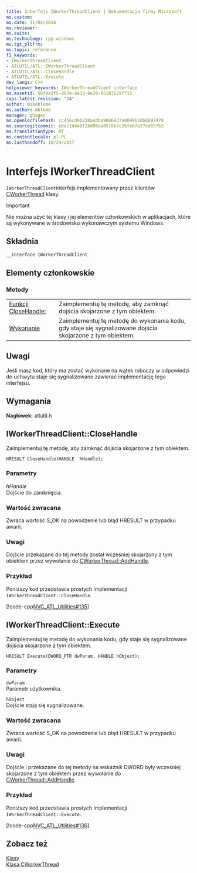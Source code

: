 ```yaml
---
title: Interfejs IWorkerThreadClient | Dokumentacja firmy Microsoft
ms.custom: 
ms.date: 11/04/2016
ms.reviewer: 
ms.suite: 
ms.technology: cpp-windows
ms.tgt_pltfrm: 
ms.topic: reference
f1_keywords:
- IWorkerThreadClient
- ATLUTIL/ATL::IWorkerThreadClient
- ATLUTIL/ATL::CloseHandle
- ATLUTIL/ATL::Execute
dev_langs: C++
helpviewer_keywords: IWorkerThreadClient interface
ms.assetid: 56f4a2f5-007e-4a33-9e20-05187629f715
caps.latest.revision: "24"
author: mikeblome
ms.author: mblome
manager: ghogen
ms.openlocfilehash: cc456cd9b210a4dba9046937a8099b2db6b97470
ms.sourcegitcommit: ebec1d449f2bd98aa851667c2bfeb7e27ce657b2
ms.translationtype: MT
ms.contentlocale: pl-PL
ms.lasthandoff: 10/24/2017
---
```

# <a name="iworkerthreadclient-interface"></a>Interfejs IWorkerThreadClient
`IWorkerThreadClient`interfejs implementowany przez klientów [CWorkerThread](../../atl/reference/cworkerthread-class.md) klasy.  
  
> [!IMPORTANT]
>  Nie można użyć tej klasy i jej elementów członkowskich w aplikacjach, które są wykonywane w środowisku wykonawczym systemu Windows.  
  
## <a name="syntax"></a>Składnia  
  
```
__interface IWorkerThreadClient
```  
  
## <a name="members"></a>Elementy członkowskie  
  
### <a name="methods"></a>Metody  
  
|||  
|-|-|  
|[Funkcji CloseHandle:](#closehandle)|Zaimplementuj tę metodę, aby zamknąć dojścia skojarzone z tym obiektem.|  
|[Wykonanie](#execute)|Zaimplementuj tę metodę do wykonania kodu, gdy staje się sygnalizowane dojścia skojarzone z tym obiektem.|  
  
## <a name="remarks"></a>Uwagi  
 Jeśli masz kod, który ma zostać wykonane na wątek roboczy w odpowiedzi do uchwytu staje się sygnalizowane zawierać implementację tego interfejsu.  
  
## <a name="requirements"></a>Wymagania  
 **Nagłówek:** atlutil.h  
  
##  <a name="closehandle"></a>IWorkerThreadClient::CloseHandle  
 Zaimplementuj tę metodę, aby zamknąć dojścia skojarzone z tym obiektem.  
  
```
HRESULT CloseHandle(HANDLE  hHandle);
```  
  
### <a name="parameters"></a>Parametry  
 *hHandle*  
 Dojście do zamknięcia.  
  
### <a name="return-value"></a>Wartość zwracana  
 Zwraca wartość S_OK na powodzenie lub błąd HRESULT w przypadku awarii.  
  
### <a name="remarks"></a>Uwagi  
 Dojście przekazane do tej metody został wcześniej skojarzony z tym obiektem przez wywołanie do [CWorkerThread::AddHandle](../../atl/reference/cworkerthread-class.md#addhandle).  
  
### <a name="example"></a>Przykład  
 Poniższy kod przedstawia prostych implementacji `IWorkerThreadClient::CloseHandle`.  
  
 [!code-cpp[NVC_ATL_Utilities#135](../../atl/codesnippet/cpp/iworkerthreadclient-interface_1.cpp)]  
  
##  <a name="execute"></a>IWorkerThreadClient::Execute  
 Zaimplementuj tę metodę do wykonania kodu, gdy staje się sygnalizowane dojścia skojarzone z tym obiektem.  
  
```
HRESULT Execute(DWORD_PTR dwParam, HANDLE hObject);
```  
  
### <a name="parameters"></a>Parametry  
 `dwParam`  
 Parametr użytkownika.  
  
 `hObject`  
 Dojście stają się sygnalizowane.  
  
### <a name="return-value"></a>Wartość zwracana  
 Zwraca wartość S_OK na powodzenie lub błąd HRESULT w przypadku awarii.  
  
### <a name="remarks"></a>Uwagi  
 Dojście i przekazane do tej metody na wskaźnik DWORD były wcześniej skojarzone z tym obiektem przez wywołanie do [CWorkerThread::AddHandle](../../atl/reference/cworkerthread-class.md#addhandle).  
  
### <a name="example"></a>Przykład  
 Poniższy kod przedstawia prostych implementacji `IWorkerThreadClient::Execute`.  
  
 [!code-cpp[NVC_ATL_Utilities#136](../../atl/codesnippet/cpp/iworkerthreadclient-interface_2.cpp)]  
  
## <a name="see-also"></a>Zobacz też  
 [Klasy](../../atl/reference/atl-classes.md)   
 [Klasa CWorkerThread](../../atl/reference/cworkerthread-class.md)
